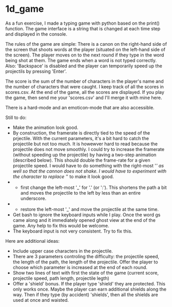 # 1d_game
As a fun exercise, I made a typing game with python based on the print() function. The game interface is a string that is changed at each time step and displayed in the console.

The rules of the game are simple: There is a canon on the right-hand side of the screen that shoots words at the player (situated on the left-hand side of the screen). The player moves on to the next round if they type in the word being shot at them. The game ends when a word is not typed correctly. Also: 'Backspace' is disabled and the player can temporarily speed up the projectils by pressing 'Enter'.

The score is the sum of the number of characters in the player's name and the number of characters that were caught. I keep track of all the scores in scores.csv. At the end of the game, all the scores are displayed. If you play the game, then send me your 'scores.csv' and I'll merge it with mine here.

There is a hard-mode and an emoticon-mode that are also accessible.

Still to do:
- Make the animation look good.
- By construction, the framerate is directly tied to the speed of the prjectile. With the current parameters, it's a bit hard to catch the projectile but not too much. It is howewver hard to read because the projectile does not move smoothly. I could try to increase the framerate (without speeding up the projectile) by having a two-step animation (described below). This should double the frame-rate for a given projectile speed. I would have to do something with the right-most '_' as well so that the cannon does not shake. I would have to experiment with the character to replace '_' to make it look good.
- - first change the left-most '_' for '.' (or ':'). This shortens the path a bit and moves the projectile to the left by less than an entire underscore.
- - restore the left-most '_' and move the projectile at the same time.
- Get bash to ignore the keyboard inputs while I play. Once the word gs came along and it immediately opened ghost view at the end of the game. Any help to fix this would be welcome.
- The keyboard input is not very consistent. Try to fix this.

Here are additional ideas:
- Include upper case characters in the projectile.
- There are 3 parameters controling the difficulty: the projectile speed, the length of the path, the length of the projectile. Offer the player to choose which parameter is increased at the end of each round.
- Show two lines of text with first the state of the game (current score, projectile speed, path length, projectile legth)
- Offer a 'shield' bonus. If the player type 'shield' they are protected. This only works once. Maybe the player can earn additional shields along the way. Then if they type (by accident) 'shields', then all the shields are used at once and waisted.
